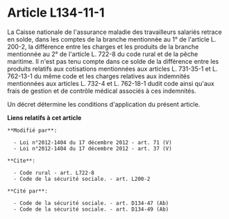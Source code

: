 # Article L134-11-1

La Caisse nationale de l'assurance maladie des travailleurs salariés retrace en solde, dans les comptes de la branche
mentionnée au 1° de l'article L. 200-2, la différence entre les charges et les produits de la branche mentionnée au 2° de
l'article L. 722-8 du code rural et de la pêche maritime. Il n'est pas tenu compte dans ce solde de la différence entre les
produits relatifs aux cotisations mentionnées aux articles L. 731-35-1 et L. 762-13-1 du même code et les charges relatives
aux indemnités mentionnées aux articles L. 732-4 et L. 762-18-1 dudit code ainsi qu'aux frais de gestion et de contrôle
médical associés à ces indemnités. 

Un décret détermine les conditions d'application du présent article.

**Liens relatifs à cet article**

	**Modifié par**:

	  - Loi n°2012-1404 du 17 décembre 2012 - art. 71 (V)
	  - Loi n°2012-1404 du 17 décembre 2012 - art. 37 (V)

	**Cite**:

	  - Code rural - art. L722-8
	  - Code de la sécurité sociale. - art. L200-2

	**Cité par**:

	  - Code de la sécurité sociale. - art. D134-47 (Ab)
	  - Code de la sécurité sociale. - art. D134-49 (Ab)
